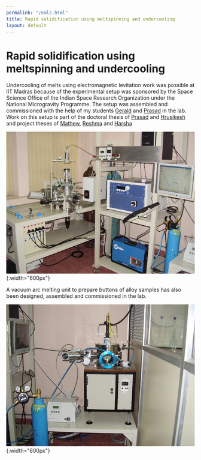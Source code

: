 ```yaml
---
permalink: "/eml2.html"
title: Rapid solidification using meltspinning and undercooling
layout: default
---
```

# Rapid solidification using meltspinning and undercooling


Undercooling of melts using electromagnetic levitation work was possible at IIT Madras because of the experimental setup was sponsored by the Space Science Office of the Indian Space Research Organization under the National Microgravity Programme. The setup was assembled and commissioned with the help of my students [Gerald](students/gerald.html) and [Prasad](students/rvsprasad.html) in the lab. Work on this setup is part of the doctoral thesis of [Prasad](students/rvsprasad.html) and [Hrusikesh](students/hrusikesh.html) and project theses of [Mathew](students/mathew.html), [Reshma](students/reshma.html) and [Harsha](students/harsha.html)

![Electromagnetic Levitation Facility at IIT Madras](assets/images/nemlsiitmadras1.jpg){:width="600px"}

A vacuum arc melting unit to prepare buttons of alloy samples has also been designed, assembled and commissioned in the lab.

![Vacuum Arc Melting unit](assets/images/nemlsiitmadras2.jpg){:width="600px"}
